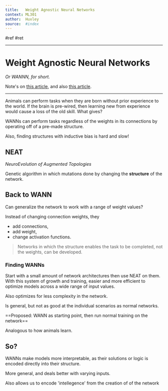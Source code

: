 ```yaml
---
title:   Weight Agnostic Neural Networks
context: ML301
author:  Huxley
source:  #index
---
```


#ref #ret 

--- 


# Weight Agnostic Neural Networks
*Or WANNN, for short.*

Note's on [this article](https://towardsdatascience.com/weight-agnostic-neural-networks-fce8120ee829), and also [this article](https://ai.googleblog.com/2019/08/exploring-weight-agnostic-neural.html).

---


Animals can perform tasks when they are born without prior experience to the world. If the brain is pre-wired, then learning new from experience would cause a loss of the old skill. What gives? 


WANNs can perform tasks regardless of the weights in its connections by operating off of a pre-made structure. 


Also, finding structures with inductive bias is hard and slow!


## NEAT 
*NeuroEvolution of Augmented Topologies*


Genetic algorithm in which mutations done by changing the **structure** of the network.


## Back to WANN 

Can generalize the network to work with a range of weight values? 

Instead of changing connection weights, they 

- add connections, 
- add weight,
- change activation functions. 


> Networks in which the structure enables the task to be completed, not the weights, can be developed.


### Finding WANNs

Start with a small amount of network architectures then use NEAT on them. With this system of growth and training, easier and more efficient to optimize models across a wide range of input values. 

Also optimizes for less complexity in the network. 

Is general, but not as good at the individual scenarios as normal networks. 

==Proposed: WANN as starting point, then run normal training on the network==

Analogous to how animals learn.

## So? 

WANNs make models more interpretable, as their solutions or logic is encoded directly into their structure. 

More general, and deals better with varying inputs. 

Also allows us to encode 'intellegence' from the creation of of the network 




















